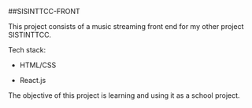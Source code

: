 ##SISINTTCC-FRONT 

This project consists of a music streaming front end for my other project SISTINTTCC.

Tech stack:

* HTML/CSS

* React.js



The objective of this project is learning and using it as a school project.